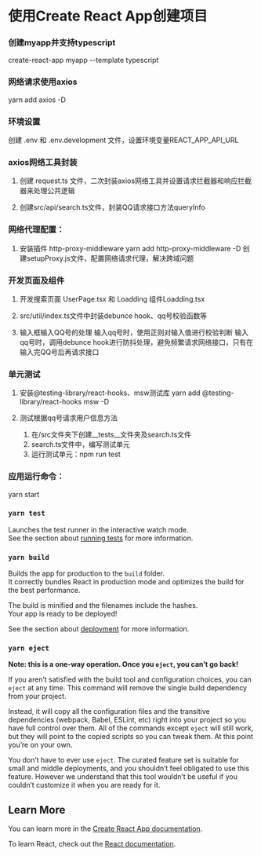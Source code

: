 # 使用Create React App创建项目

### 创建myapp并支持typescript

create-react-app myapp --template typescript

### 网络请求使用axios
yarn add axios -D

### 环境设置
创建 .env 和 .env.development 文件，设置环境变量REACT_APP_API_URL

### axios网络工具封装
1. 创建 request.ts 文件，二次封装axios网络工具并设置请求拦截器和响应拦截器来处理公共逻辑

2. 创建src/api/search.ts文件，封装QQ请求接口方法queryInfo

### 网络代理配置：
1. 安装插件 http-proxy-middleware
yarn add http-proxy-middleware -D
创建setupProxy.js文件，配置网络请求代理，解决跨域问题

### 开发页面及组件
1. 开发搜索页面 UserPage.tsx 和 Loadding 组件Loadding.tsx

2. src/util/index.ts文件中封装debunce hook、qq号校验函数等

3. 输入框输入QQ号的处理
    输入qq号时，使用正则对输入值进行校验判断
    输入qq号时，调用debunce hook进行防抖处理，避免频繁请求网络接口，只有在输入完QQ号后再请求接口
### 单元测试
1. 安装@testing-library/react-hooks、msw测试库
   yarn add @testing-library/react-hooks msw -D
2. 测试根据qq号请求用户信息方法
    
   1. 在/src文件夹下创建__tests__文件夹及search.ts文件
   2. search.ts文件中，编写测试单元
   3. 运行测试单元：npm run test
### 应用运行命令：

yarn start

### `yarn test`

Launches the test runner in the interactive watch mode.\
See the section about [running tests](https://facebook.github.io/create-react-app/docs/running-tests) for more information.

### `yarn build`

Builds the app for production to the `build` folder.\
It correctly bundles React in production mode and optimizes the build for the best performance.

The build is minified and the filenames include the hashes.\
Your app is ready to be deployed!

See the section about [deployment](https://facebook.github.io/create-react-app/docs/deployment) for more information.

### `yarn eject`

**Note: this is a one-way operation. Once you `eject`, you can’t go back!**

If you aren’t satisfied with the build tool and configuration choices, you can `eject` at any time. This command will remove the single build dependency from your project.

Instead, it will copy all the configuration files and the transitive dependencies (webpack, Babel, ESLint, etc) right into your project so you have full control over them. All of the commands except `eject` will still work, but they will point to the copied scripts so you can tweak them. At this point you’re on your own.

You don’t have to ever use `eject`. The curated feature set is suitable for small and middle deployments, and you shouldn’t feel obligated to use this feature. However we understand that this tool wouldn’t be useful if you couldn’t customize it when you are ready for it.

## Learn More

You can learn more in the [Create React App documentation](https://facebook.github.io/create-react-app/docs/getting-started).

To learn React, check out the [React documentation](https://reactjs.org/).

